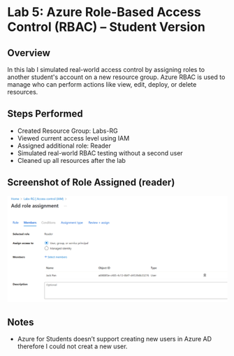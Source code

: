 # Lab 5: Azure Role-Based Access Control (RBAC) – Student Version

## Overview
In this lab I simulated real-world access control by assigning roles to another student's account on a new resource group. Azure RBAC is used to manage who can perform actions like view, edit, deploy, or delete resources.

## Steps Performed
- Created Resource Group: Labs-RG
- Viewed current access level using IAM
- Assigned additional role: Reader
- Simulated real-world RBAC testing without a second user
- Cleaned up all resources after the lab

## Screenshot of Role Assigned (reader)
![Role](assigned-reader-role.png)

## Notes
- Azure for Students doesn’t support creating new users in Azure AD therefore I could not creat a new user.
